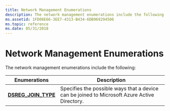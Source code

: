 ```yaml
---
title: Network Management Enumerations
description: The network management enumerations include the following
ms.assetid: 1FD08E66-3EE7-4313-B434-6DB969294506
ms.topic: reference
ms.date: 05/31/2018
---
```


# Network Management Enumerations

The network management enumerations include the following:



| Enumerations                                 | Description                                                                                  |
|----------------------------------------------|----------------------------------------------------------------------------------------------|
| [**DSREG\_JOIN\_TYPE**](/windows/desktop/api/lmjoin/ne-lmjoin-dsreg_join_type) | Specifies the possible ways that a device can be joined to Microsoft Azure Active Directory. |



 

 

 





